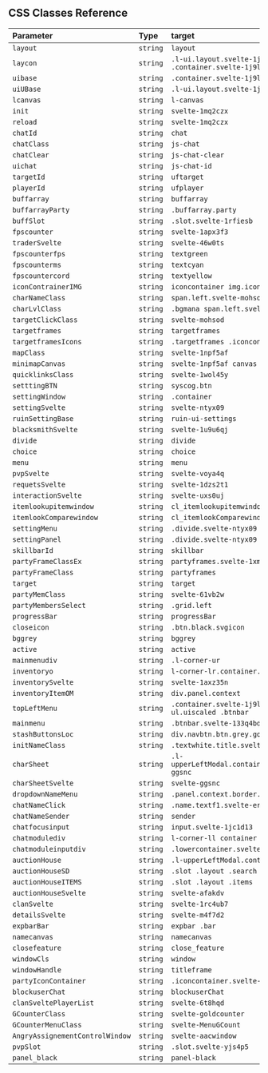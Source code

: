 ## CSS Classes Reference


| Parameter | Type | target                |
| :------------------------- | :------- | :------------------------- |
| `layout` | `string` | `layout` |  
| `laycon` | `string` | `.l-ui.layout.svelte-1j9lddf > .container.svelte-1j9lddf` |  
| `uibase` | `string` | `.container.svelte-1j9lddf` |  
| `uiUBase` | `string` | `.l-ui.layout.svelte-1j9lddf` |  
| `lcanvas` | `string` | `l-canvas` |  
| `init` | `string` | `svelte-1mq2czx` |  
| `reload` | `string` | `svelte-1mq2czx` |  
| `chatId` | `string` | `chat` |  
| `chatClass` | `string` | `js-chat` |  
| `chatClear` | `string` | `js-chat-clear` |  
| `uichat` | `string` | `js-chat-id` |  
| `targetId` | `string` | `uftarget` |  
| `playerId` | `string` | `ufplayer` |  
| `buffarray` | `string` | `buffarray` |  
| `buffarrayParty` | `string` | `.buffarray.party` |  
| `buffSlot` | `string` | `.slot.svelte-1rfiesb` |  
| `fpscounter` | `string` | `svelte-1apx3f3` |  
| `traderSvelte` | `string` | `svelte-46w0ts` |  
| `fpscounterfps` | `string` | `textgreen` |  
| `fpscounterms` | `string` | `textcyan` |  
| `fpscountercord` | `string` | `textyellow` |  
| `iconContrainerIMG` | `string` | `iconcontainer img.icon` |  
| `charNameClass` | `string` | `span.left.svelte-mohsod` |  
| `charLvlClass` | `string` | `.bgmana span.left.svelte-mohsod` |  
| `targetClickClass` | `string` | `svelte-mohsod` |  
| `targetframes` | `string` | `targetframes` |  
| `targetframesIcons` | `string` | `.targetframes .iconcontainer` |  
| `mapClass` | `string` | `svelte-1npf5af` |  
| `minimapCanvas` | `string` | `svelte-1npf5af canvas` |  
| `quicklinksClass` | `string` | `svelte-1wol45y` |  
| `setttingBTN` | `string` | `syscog.btn` |  
| `settingWindow` | `string` | `.container` |  
| `settingSvelte` | `string` | `svelte-ntyx09` |  
| `ruinSettingBase` | `string` | `ruin-ui-settings` |  
| `blacksmithSvelte` | `string` | `svelte-1u9u6qj` |  
| `divide` | `string` | `divide` |  
| `choice` | `string` | `choice` |  
| `menu` | `string` | `menu` |  
| `pvpSvelte` | `string` | `svelte-voya4q` |  
| `requetsSvelte` | `string` | `svelte-1dzs2t1` |  
| `interactionSvelte` | `string` | `svelte-uxs0uj` |  
| `itemlookupitemwindow` | `string` | `cl_itemlookupitemwindow` |  
| `itemlookComparewindow` | `string` | `cl_itemlookComparewindow` |  
| `settingMenu` | `string` | `.divide.svelte-ntyx09 div` |  
| `settingPanel` | `string` | `.divide.svelte-ntyx09 .menu` |  
| `skillbarId` | `string` | `skillbar` |  
| `partyFrameClassEx` | `string` | `partyframes.svelte-1xm1hk` |  
| `partyFrameClass` | `string` | `partyframes` |  
| `target` | `string` | `target` |  
| `partyMemClass` | `string` | `svelte-61vb2w` |  
| `partyMembersSelect` | `string` | `.grid.left` |  
| `progressBar` | `string` | `progressBar` |  
| `closeicon` | `string` | `.btn.black.svgicon` |  
| `bggrey` | `string` | `bggrey` |  
| `active` | `string` | `active` |  
| `mainmenudiv` | `string` | `.l-corner-ur` |  
| `inventoryo` | `string` | `l-corner-lr.container.svelte-laxz35n` |  
| `inventorySvelte` | `string` | `svelte-1axz35n` |  
| `inventoryItemOM` | `string` | `div.panel.context` |  
| `topLeftMenu` | `string` | `.container.svelte-1j9lddf .l-corner-ul.uiscaled .btnbar` |  
| `mainmenu` | `string` | `.btnbar.svelte-133q4bd` |  
| `stashButtonsLoc` | `string` | `div.navbtn.btn.grey.gold.svelte-1ilvxqc` |  
| `initNameClass` | `string` | `.textwhite.title.svelte-1wip79f` |  
| `charSheet` | `string` | `.l-upperLeftModal.container.uiscaled.svelte-ggsnc` |  
| `charSheetSvelte` | `string` | `svelte-ggsnc` |  
| `dropdownNameMenu` | `string` | `.panel.context.border.grey` |  
| `chatNameClick` | `string` | `.name.textf1.svelte-erbdzy` |  
| `chatNameSender` | `string` | `sender` |  
| `chatfocusinput` | `string` | `input.svelte-1jc1d13` |  
| `chatmodulediv` | `string` | `l-corner-ll container uiscaled` |  
| `chatmoduleinputdiv` | `string` | `.lowercontainer.svelte-1jc1d13` |  
| `auctionHouse` | `string` | `.l-upperLeftModal.container.svelte-afakdv` |  
| `auctionHouseSD` | `string` | `.slot .layout .search` |  
| `auctionHouseITEMS` | `string` | `.slot .layout .items` |  
| `auctionHouseSvelte` | `string` | `svelte-afakdv` |  
| `clanSvelte` | `string` | `svelte-1rc4ub7` |  
| `detailsSvelte` | `string` | `svelte-m4f7d2` |  
| `expbarBar` | `string` | `expbar .bar` |  
| `namecanvas` | `string` | `namecanvas` |  
| `closefeature` | `string` | `close_feature` |  
| `windowCls` | `string` | `window` |  
| `windowHandle` | `string` | `titleframe` |  
| `partyIconContainer` | `string` | `.iconcontainer.svelte-mohsod` |  
| `blockuserChat` | `string` | `blockuserChat` |  
| `clanSveltePlayerList` | `string` | `svelte-6t8hqd` |  
| `GCounterClass` | `string` | `svelte-goldcounter` |  
| `GCounterMenuClass` | `string` | `svelte-MenuGCount` |  
| `AngryAssignementControlWindow` | `string` | `svelte-aacwindow` |  
| `pvpSlot` | `string` | `.slot.svelte-yjs4p5` | 
| `panel_black` | `string` | `panel-black` | 
